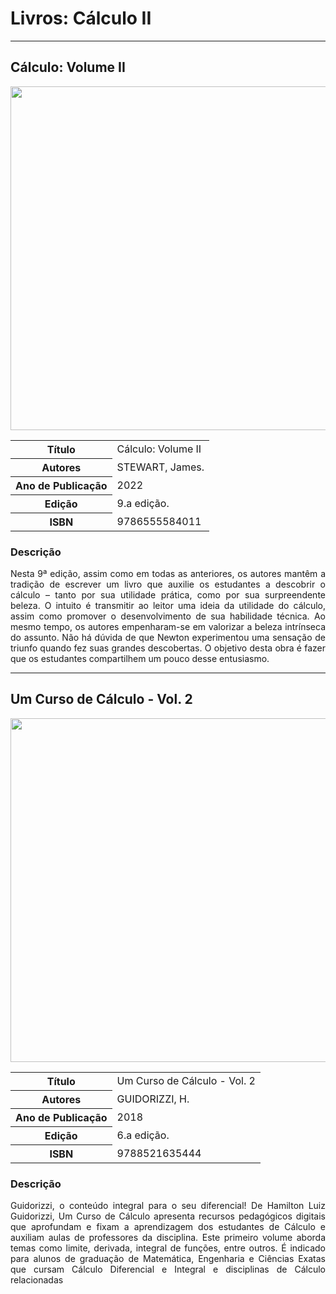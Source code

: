 # Livros: Cálculo II

<hr>

## Cálculo: Volume II

<p align="center">
  <img src="https://github.com/Universidade-Livre/ciencia-da-computacao/assets/30880723/b88d7403-4d40-4129-bc64-2e8c0659fbb9" width="550px">
</p>

<table align="center">
    <tr>
        <th>Título</th>
        <td>Cálculo: Volume II</td>
    </tr>
    <tr>
        <th>Autores</th>
        <td>STEWART, James.</td>
    </tr>
    <tr>
        <th>Ano de Publicação</th>
        <td>2022</td>
    </tr>
    <tr>
        <th>Edição</th>
        <td>9.a edição.</td>
    </tr>
    <tr>
        <th>ISBN</th>
        <td>9786555584011</td>
    </tr>
</table>

### Descrição

<p align="justify">
Nesta 9ª edição, assim como em todas as anteriores, os autores mantêm a tradição de escrever um livro que auxilie os estudantes a descobrir o cálculo – tanto por sua utilidade prática, como por sua surpreendente beleza. O intuito é transmitir ao leitor uma ideia da utilidade do cálculo, assim como promover o desenvolvimento de sua habilidade técnica. Ao mesmo tempo, os autores empenharam-se em valorizar a beleza intrínseca do assunto. Não há dúvida de que Newton experimentou uma sensação de triunfo quando fez suas grandes descobertas. O objetivo desta obra é fazer que os estudantes compartilhem um pouco desse entusiasmo.
</p>

<hr>

## Um Curso de Cálculo - Vol. 2

<p align="center">
  <img src="https://github.com/Universidade-Livre/ciencia-da-computacao/assets/30880723/e9f51681-df54-4795-984a-c0ab9babdefb" width="550px">
</p>


<table align="center">
    <tr>
        <th>Título</th>
        <td>Um Curso de Cálculo - Vol. 2</td>
    </tr>
    <tr>
        <th>Autores</th>
        <td>GUIDORIZZI, H.</td>
    </tr>
    <tr>
        <th>Ano de Publicação</th>
        <td>2018</td>
    </tr>
    <tr>
        <th>Edição</th>
        <td>6.a edição.</td>
    </tr>
    <tr>
        <th>ISBN</th>
        <td>9788521635444</td>
    </tr>
</table>

### Descrição

<p align="justify">
Guidorizzi, o conteúdo integral para o seu diferencial! De Hamilton Luiz Guidorizzi, Um Curso de Cálculo apresenta recursos pedagógicos digitais que aprofundam e fixam a aprendizagem dos estudantes de Cálculo e auxiliam aulas de professores da disciplina. Este primeiro volume aborda temas como limite, derivada, integral de funções, entre outros. É indicado para alunos de graduação de Matemática, Engenharia e Ciências Exatas que cursam Cálculo Diferencial e Integral e disciplinas de Cálculo relacionadas
</p>
